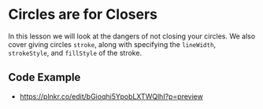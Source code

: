 # Circles are for Closers
In this lesson we will look at the dangers of not closing your circles. We also cover giving circles `stroke`,  along with specifying the `lineWidth`, `strokeStyle`, and `fillStyle` of the stroke.
## Code Example
- https://plnkr.co/edit/bGioqhi5YpobLXTWQlhI?p=preview
